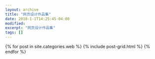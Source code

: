 ```yaml
---
layout: archive
title: "网页设计作品集"
date: 2018-1-1T14:25:45-04:00
modified:
excerpt: "网页设计作品集"
tags: []
---
```



<div class="tiles">
{% for post in site.categories.web %}
  {% include post-grid.html %}
{% endfor %}
</div><!-- /.tiles 把所有categories 有 web 的列出来-->
